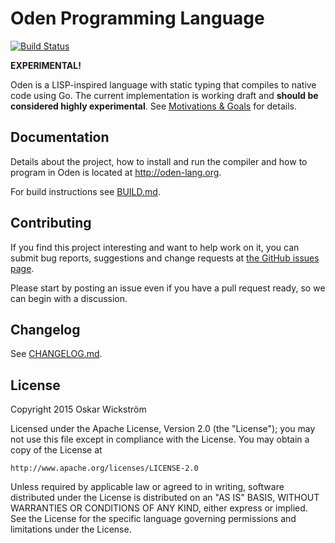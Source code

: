 # Oden Programming Language

[![Build Status](https://travis-ci.org/oden-lang/oden.svg?branch=master)](https://travis-ci.org/oden-lang/oden)

**EXPERIMENTAL!**

Oden is a LISP-inspired language with static typing that compiles
to native code using Go. The current implementation is working draft
and **should be considered highly experimental**. See [Motivations
& Goals](http://oden-lang.org/about) for
details.

## Documentation

Details about the project, how to install and run the compiler and how to
program in Oden is located at http://oden-lang.org.

For build instructions see [BUILD.md](BUILD.md).

## Contributing

If you find this project interesting and want to help work on it, you
can submit bug reports, suggestions and change requests at
[the GitHub issues page](https://github.com/oden-lang/oden/issues).

Please start by posting an issue even if you have a pull request ready,
so we can begin with a discussion.

## Changelog

See [CHANGELOG.md](CHANGELOG.md).

## License

Copyright 2015 Oskar Wickström

Licensed under the Apache License, Version 2.0 (the "License");
you may not use this file except in compliance with the License.
You may obtain a copy of the License at

    http://www.apache.org/licenses/LICENSE-2.0

Unless required by applicable law or agreed to in writing, software
distributed under the License is distributed on an "AS IS" BASIS,
WITHOUT WARRANTIES OR CONDITIONS OF ANY KIND, either express or implied.
See the License for the specific language governing permissions and
limitations under the License.
